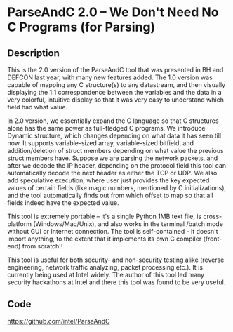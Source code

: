 # ParseAndC 2.0 – We Don't Need No C Programs (for Parsing)

## Description
This is the 2.0 version of the ParseAndC tool that was presented in BH and DEFCON last year, with many new features added. The 1.0 version was capable of mapping any C structure(s) to any datastream, and then visually displaying the 1:1 correspondence between the variables and the data in a very colorful, intuitive display so that it was very easy to understand which field had what value.

In 2.0 version, we essentially expand the C language so that C structures alone has the same power as full-fledged C programs. We introduce Dynamic structure, which changes depending on what data it has seen till now. It supports variable-sized array, variable-sized bitfield, and addition/deletion of struct members depending on what value the previous struct members have. Suppose we are parsing the network packets, and after we decode the IP header, depending on the protocol field this tool can automatically decode the next header as either the TCP or UDP. We also add speculative execution, where user just provides the key expected values of certain fields (like magic numbers, mentioned by C initializations), and the tool automatically finds out from which offset to map so that all fields indeed have the expected value.

This tool is extremely portable – it's a single Python 1MB text file, is cross-platform (Windows/Mac/Unix), and also works in the terminal /batch mode without GUI or Internet connection. The tool is self-contained - it doesn't import anything, to the extent that it implements its own C compiler (front-end) from scratch!!

This tool is useful for both security- and non-security testing alike (reverse engineering, network traffic analyzing, packet processing etc.). It is currently being used at Intel widely. The author of this tool led many security hackathons at Intel and there this tool was found to be very useful.

## Code
https://github.com/intel/ParseAndC
